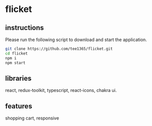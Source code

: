 # flicket

## instructions

Please run the following script to download and start the application.

```sh
git clone https://github.com/tee1365/flicket.git
cd flicket
npm i
npm start
```

## libraries

react, redux-toolkit, typescript, react-icons, chakra ui.

## features

shopping cart, responsive
